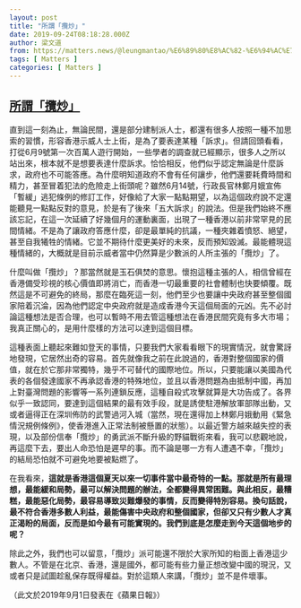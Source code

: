 ```yaml
---
layout: post
title: "所謂「攬炒」"
date: 2019-09-24T08:18:28.000Z
author: 梁文道
from: https://matters.news/@leungmantao/%E6%89%80%E8%AC%82-%E6%94%AC%E7%82%92-zdpuAwiwP3G6SRnuoKpGRy4gD8U6oQyDyvvjJNrNoGJzpj9jK
tags: [ Matters ]
categories: [ Matters ]
---
```

<!--1569313108000-->
[所謂「攬炒」](https://matters.news/@leungmantao/%E6%89%80%E8%AC%82-%E6%94%AC%E7%82%92-zdpuAwiwP3G6SRnuoKpGRy4gD8U6oQyDyvvjJNrNoGJzpj9jK)
------

<div>
<p>直到這一刻為止，無論民間，還是部分建制派人士，都還有很多人按照一種不加思索的習慣，形容香港示威人士上街，是為了要表達某種「訴求」。但請回頭看看，打從6月9號第一次百萬人遊行開始，一些學者的調查就已經顯示，很多人之所以站出來，根本就不是想要表達什麼訴求。恰恰相反，他們似乎認定無論是什麼訴求，政府也不可能答應。為什麼明知道政府不會有任何讓步，他們還要耗費時間和精力，甚至冒着犯法的危險走上街頭呢？雖然6月14號，行政長官林鄭月娥宣佈「暫緩」逃犯條例的修訂工作，好像給了大家一點點期望，以為這個政府說不定還能聽見一點點反對的意見，於是有了後來「五大訴求」的說法。但是我們始終不應該忘記，在這一次延續了好幾個月的運動裏面，出現了一種香港以前非常罕見的民間情緒。不是為了讓政府答應什麼，卻是最單純的抗議，一種夾雜着憤怒、絕望，甚至自我犧牲的情緒。它並不期待什麼更美好的未來，反而預知毀滅。最能體現這種情緒的，大概就是目前示威者當中仍然算是少數派的人所主張的「攬炒」了。</p><p>什麼叫做「攬炒」？那當然就是玉石俱焚的意思。懷抱這種主張的人，相信曾經在香港備受珍視的核心價值即將消亡，而香港一切最重要的社會體制也快要傾覆。既然這是不可避免的終局，那麼在臨死這一刻，他們至少也要讓中央政府甚至整個國家陪着沉淪，因為他們認定中央政府就是造成香港今天這個局面的元凶。先不必討論這種想法是否合理，也可以暫時不用去管這種想法在香港民間究竟有多大市場；我真正關心的，是用什麼樣的方法可以達到這個目標。</p><p>這種表面上聽起來難如登天的事情，只要我們大家看看眼下的現實情況，就會驚訝地發現，它居然出奇的容易。首先就像我之前在此說過的，香港對整個國家的價值，就在於它那非常獨特，幾乎不可替代的國際地位。所以，只要能讓以美國為代表的各個發達國家不再承認香港的特殊地位，並且以香港問題為由抵制中國，再加上對臺灣問題的影響等一系列連鎖反應，這種自殺式攻擊就算是大功告成了。各界似乎一致認同，要達到這個結果的最有效手段，就是誘使駐港解放軍部隊出動，又或者逼得正在深圳佈防的武警過河入城（當然，現在還得加上林鄭月娥動用《緊急情況規例條例》，使香港進入正常法制被懸置的狀態）。以最近警方越來越失控的表現，以及部份信奉「攬炒」的勇武派不斷升級的野貓戰術來看，我可以悲觀地說，再這麼下去，要出人命恐怕是遲早的事。而不論是哪一方有人遭遇不幸，「攬炒」的結局恐怕就不可避免地要被點燃了。</p><p>在我看來，<strong>這就是香港這個夏天以來一切事件當中最奇特的一點。那就是所有最理想，最能緩和局勢，最可以解決問題的辦法，全都變得異常困難。與此相反，最糟糕，最能惡化局勢，最容易導致災難爆發的事情，反而變得特別容易。換句話說，最不符合香港多數人利益，最能傷害中央政府和整個國家，但卻又只有少數人才真正渴盼的局面，反而是如今最有可能實現的。我們到底是怎麼走到今天這個地步的呢？</strong></p><p>除此之外，我們也可以留意，「攬炒」派可能還不限於大家所知的枱面上香港這少數人。不管是在北京、香港，還是國外，都可能有些力量正想改變中國的現況，又或者只是試圖趁亂保存既得權益。對於這類人來講，「攬炒」並不是件壞事。</p><p>（此文於2019年9月1日發表在《蘋果日報》）</p>
</div>
